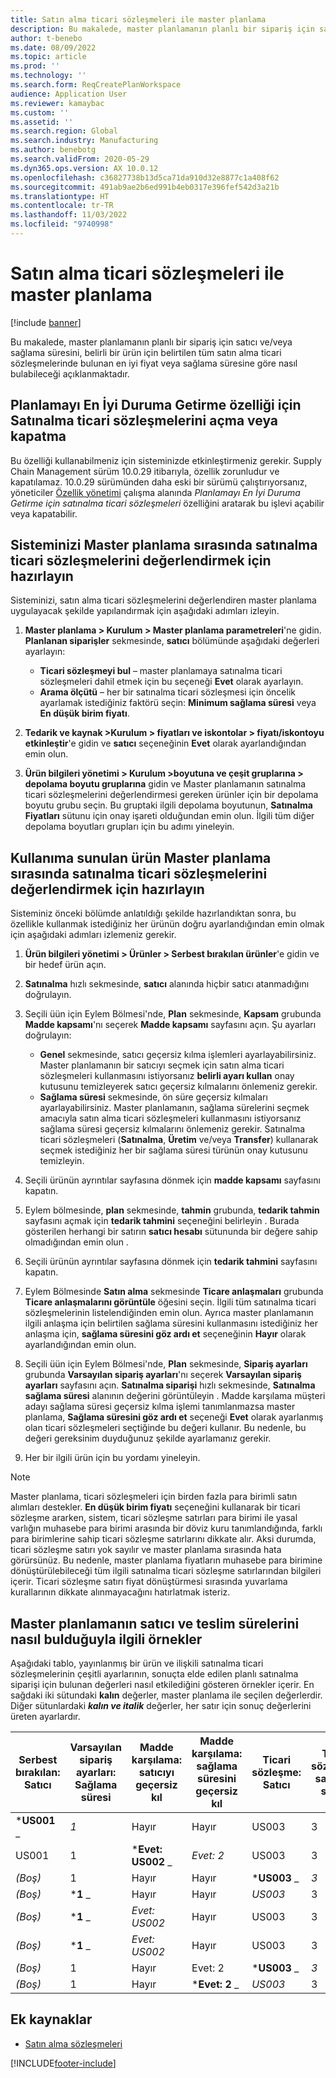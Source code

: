 ```yaml
---
title: Satın alma ticari sözleşmeleri ile master planlama
description: Bu makalede, master planlamanın planlı bir sipariş için satıcı ve/veya sağlama süresini, satın alma ticari sözleşmelerinde bulunan en iyi fiyat veya sağlama süresine göre nasıl bulabileceği açıklanmaktadır.
author: t-benebo
ms.date: 08/09/2022
ms.topic: article
ms.prod: ''
ms.technology: ''
ms.search.form: ReqCreatePlanWorkspace
audience: Application User
ms.reviewer: kamaybac
ms.custom: ''
ms.assetid: ''
ms.search.region: Global
ms.search.industry: Manufacturing
ms.author: benebotg
ms.search.validFrom: 2020-05-29
ms.dyn365.ops.version: AX 10.0.12
ms.openlocfilehash: c36827738b13d5ca71da910d32e8877c1a408f62
ms.sourcegitcommit: 491ab9ae2b6ed991b4eb0317e396fef542d3a21b
ms.translationtype: HT
ms.contentlocale: tr-TR
ms.lasthandoff: 11/03/2022
ms.locfileid: "9740998"
---
```

# <a name="master-planning-with-purchase-trade-agreements"></a>Satın alma ticari sözleşmeleri ile master planlama

[!include [banner](../../includes/banner.md)]

Bu makalede, master planlamanın planlı bir sipariş için satıcı ve/veya sağlama süresini, belirli bir ürün için belirtilen tüm satın alma ticari sözleşmelerinde bulunan en iyi fiyat veya sağlama süresine göre nasıl bulabileceği açıklanmaktadır.

## <a name="turn-the-purchase-trade-agreements-for-planning-optimization-feature-on-or-off"></a>Planlamayı En İyi Duruma Getirme özelliği için Satınalma ticari sözleşmelerini açma veya kapatma

Bu özelliği kullanabilmeniz için sisteminizde etkinleştirmeniz gerekir. Supply Chain Management sürüm 10.0.29 itibarıyla, özellik zorunludur ve kapatılamaz. 10.0.29 sürümünden daha eski bir sürümü çalıştırıyorsanız, yöneticiler [Özellik yönetimi](../../../fin-ops-core/fin-ops/get-started/feature-management/feature-management-overview.md) çalışma alanında *Planlamayı En İyi Duruma Getirme için satınalma ticari sözleşmeleri* özelliğini aratarak bu işlevi açabilir veya kapatabilir.

## <a name="prepare-your-system-to-evaluate-purchase-trade-agreements-during-master-planning"></a>Sisteminizi Master planlama sırasında satınalma ticari sözleşmelerini değerlendirmek için hazırlayın

Sisteminizi, satın alma ticari sözleşmelerini değerlendiren master planlama uygulayacak şekilde yapılandırmak için aşağıdaki adımları izleyin.

1. **Master planlama \> Kurulum \> Master planlama parametreleri**'ne gidin. **Planlanan siparişler** sekmesinde, **satıcı** bölümünde aşağıdaki değerleri ayarlayın:

    - **Ticari sözleşmeyi bul** – master planlamaya satınalma ticari sözleşmeleri dahil etmek için bu seçeneği **Evet** olarak ayarlayın.
    - **Arama ölçütü** – her bir satınalma ticari sözleşmesi için öncelik ayarlamak istediğiniz faktörü seçin: **Minimum sağlama süresi** veya **En düşük birim fiyatı**.

1. **Tedarik ve kaynak \>Kurulum \> fiyatları ve iskontolar \> fiyatı/iskontoyu etkinleştir**'e gidin ve **satıcı** seçeneğinin **Evet** olarak ayarlandığından emin olun.
1. **Ürün bilgileri yönetimi \> Kurulum \>boyutuna ve çeşit gruplarına \> depolama boyutu gruplarına** gidin ve Master planlamanın satınalma ticari sözleşmelerini değerlendirmesi gereken ürünler için bir depolama boyutu grubu seçin. Bu gruptaki ilgili depolama boyutunun, **Satınalma Fiyatları** sütunu için onay işareti olduğundan emin olun. İlgili tüm diğer depolama boyutları grupları için bu adımı yineleyin.

## <a name="prepare-a-released-product-to-evaluate-purchase-trade-agreements-during-master-planning"></a>Kullanıma sunulan ürün Master planlama sırasında satınalma ticari sözleşmelerini değerlendirmek için hazırlayın

Sisteminiz önceki bölümde anlatıldığı şekilde hazırlandıktan sonra, bu özellikle kullanmak istediğiniz her ürünün doğru ayarlandığından emin olmak için aşağıdaki adımları izlemeniz gerekir.

1. **Ürün bilgileri yönetimi \> Ürünler \> Serbest bırakılan ürünler**'e gidin ve bir hedef ürün açın.
1. **Satınalma** hızlı sekmesinde, **satıcı** alanında hiçbir satıcı atanmadığını doğrulayın.
1. Seçili üün için Eylem Bölmesi'nde, **Plan** sekmesinde, **Kapsam** grubunda **Madde kapsamı**'nı seçerek **Madde kapsamı** sayfasını açın. Şu ayarları doğrulayın:

    - **Genel** sekmesinde, satıcı geçersiz kılma işlemleri ayarlayabilirsiniz. Master planlamanın bir satıcıyı seçmek için satın alma ticari sözleşmeleri kullanmasını istiyorsanız **belirli ayarı kullan** onay kutusunu temizleyerek satıcı geçersiz kılmalarını önlemeniz gerekir.
    - **Sağlama süresi** sekmesinde, ön süre geçersiz kılmaları ayarlayabilirsiniz. Master planlamanın, sağlama sürelerini seçmek amacıyla satın alma ticari sözleşmeleri kullanmasını istiyorsanız sağlama süresi geçersiz kılmalarını önlemeniz gerekir. Satınalma ticari sözleşmeleri (**Satınalma**, **Üretim** ve/veya **Transfer**) kullanarak seçmek istediğiniz her bir sağlama süresi türünün onay kutusunu temizleyin.

1. Seçili ürünün ayrıntılar sayfasına dönmek için **madde kapsamı** sayfasını kapatın.
1. Eylem bölmesinde, **plan** sekmesinde, **tahmin** grubunda, **tedarik tahmin** sayfasını açmak için **tedarik tahmini** seçeneğini belirleyin . Burada gösterilen herhangi bir satırın **satıcı hesabı** sütununda bir değere sahip olmadığından emin olun .
1. Seçili ürünün ayrıntılar sayfasına dönmek için **tedarik tahmini** sayfasını kapatın.
1. Eylem Bölmesinde **Satın alma** sekmesinde **Ticare anlaşmaları** grubunda **Ticare anlaşmalarını görüntüle** öğesini seçin. İlgili tüm satınalma ticari sözleşmelerinin listelendiğinden emin olun. Ayrıca master planlamanın ilgili anlaşma için belirtilen sağlama süresini kullanmasını istediğiniz her anlaşma için, **sağlama süresini göz ardı et** seçeneğinin **Hayır** olarak ayarlandığından emin olun.
1. Seçili üün için Eylem Bölmesi'nde, **Plan** sekmesinde, **Sipariş ayarları** grubunda **Varsayılan sipariş ayarları**'nı seçerek **Varsayılan sipariş ayarları** sayfasını açın. **Satınalma siparişi** hızlı sekmesinde, **Satınalma sağlama süresi** alanının değerini görüntüleyin . Madde karşılama müşteri adayı sağlama süresi geçersiz kılma işlemi tanımlanmazsa master planlama, **Sağlama süresini göz ardı et** seçeneği **Evet** olarak ayarlanmış olan ticari sözleşmeleri seçtiğinde bu değeri kullanır. Bu nedenle, bu değeri gereksinim duyduğunuz şekilde ayarlamanız gerekir.
1. Her bir ilgili ürün için bu yordamı yineleyin.

> [!NOTE]
> Master planlama, ticari sözleşmeleri için birden fazla para birimli satın alımları destekler. **En düşük birim fiyatı** seçeneğini kullanarak bir ticari sözleşme ararken, sistem, ticari sözleşme satırları para birimi ile yasal varlığın muhasebe para birimi arasında bir döviz kuru tanımlandığında, farklı para birimlerine sahip ticari sözleşme satırlarını dikkate alır. Aksi durumda, ticari sözleşme satırı yok sayılır ve master planlama sırasında hata görürsünüz. Bu nedenle, master planlama fiyatların muhasebe para birimine dönüştürülebileceği tüm ilgili satınalma ticari sözleşme satırlarından bilgileri içerir. Ticari sözleşme satırı fiyat dönüştürmesi sırasında yuvarlama kurallarının dikkate alınmayacağını hatırlatmak isteriz.

## <a name="examples-of-how-master-planning-finds-vendor-and-lead-times"></a>Master planlamanın satıcı ve teslim sürelerini nasıl bulduğuyla ilgili örnekler

Aşağıdaki tablo, yayınlanmış bir ürün ve ilişkili satınalma ticari sözleşmelerinin çeşitli ayarlarının, sonuçta elde edilen planlı satınalma siparişi için bulunan değerleri nasıl etkilediğini gösteren örnekler içerir. En sağdaki iki sütundaki **kalın** değerler, master planlama ile seçilen değerlerdir. Diğer sütunlardaki **_kalın ve italik_** değerler, her satır için sonuç değerlerini üreten ayarlardır.

| Serbest bırakılan: Satıcı | Varsayılan sipariş ayarları: Sağlama süresi | Madde karşılama: satıcıyı geçersiz kıl | Madde karşılama: sağlama süresini geçersiz kıl | Ticari sözleşme: Satıcı | Ticari sözleşme: sağlama süresi | Ticari sözleşme: sağlama süresini göz ardı et | Sonuçta elde edilen satıcı | Sonuçta elde edilen sağlama süresi |
| --- | --- | --- | --- | --- | --- | --- | --- | --- |
| ***US001** _ | _*_1_*_ | Hayır | Hayır | US003 | 3 | Hayır | **US001** | **1** |
| US001 | 1 | ***Evet: US002** _ | _*_Evet: 2_*_ | US003 | 3 | Hayır | **US002** | **2** |
| *(Boş)* | 1 | Hayır | Hayır | ***US003** _ | _*_3_*_ | Hayır | **US003** | **3** |
| *(Boş)* | ***1** _ | Hayır | Hayır | _*_US003_*_ | 3 | Evet | **US003** | **1** |
| *(Boş)* | ***1** _ | _*_Evet: US002_*_ | Hayır | US003 | 3 | Hayır | **US002** | **1** |
| *(Boş)* | ***1** _ | _*_Evet: US002_*_ | Hayır | US003 | 3 | Hayır | **US002** | **1** |
| *(Boş)* | 1 | Hayır | Evet: 2 | ***US003** _ | _*_3_*_ | Hayır | **US003** | **3** |
| *(Boş)* | 1 | Hayır | ***Evet: 2** _ | _*_US003_*_ | 3 | Evet | **US003** | **2** |

## <a name="additional-resources"></a>Ek kaynaklar

- [Satın alma sözleşmeleri](../../procurement/purchase-agreements.md)


[!INCLUDE[footer-include](../../../includes/footer-banner.md)]
